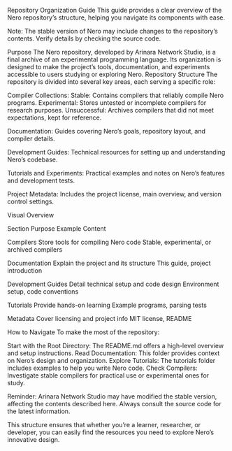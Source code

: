 Repository Organization Guide
This guide provides a clear overview of the Nero repository’s structure, helping you navigate its components with ease.

Note: The stable version of Nero may include changes to the repository’s contents. Verify details by checking the source code.

Purpose
The Nero repository, developed by Arinara Network Studio, is a final archive of an experimental programming language. Its organization is designed to make the project’s tools, documentation, and experiments accessible to users studying or exploring Nero.
Repository Structure
The repository is divided into several key areas, each serving a specific role:

Compiler Collections:
Stable: Contains compilers that reliably compile Nero programs.
Experimental: Stores untested or incomplete compilers for research purposes.
Unsuccessful: Archives compilers that did not meet expectations, kept for reference.


Documentation:
Guides covering Nero’s goals, repository layout, and compiler details.


Development Guides:
Technical resources for setting up and understanding Nero’s codebase.


Tutorials and Experiments:
Practical examples and notes on Nero’s features and development tests.


Project Metadata:
Includes the project license, main overview, and version control settings.



Visual Overview



Section
Purpose
Example Content



Compilers
Store tools for compiling Nero code
Stable, experimental, or archived compilers


Documentation
Explain the project and its structure
This guide, project introduction


Development Guides
Detail technical setup and code design
Environment setup, code conventions


Tutorials
Provide hands-on learning
Example programs, parsing tests


Metadata
Cover licensing and project info
MIT license, README


How to Navigate
To make the most of the repository:

Start with the Root Directory: The README.md offers a high-level overview and setup instructions.
Read Documentation: This folder provides context on Nero’s design and organization.
Explore Tutorials: The tutorials folder includes examples to help you write Nero code.
Check Compilers: Investigate stable compilers for practical use or experimental ones for study.


Reminder: Arinara Network Studio may have modified the stable version, affecting the contents described here. Always consult the source code for the latest information.

This structure ensures that whether you’re a learner, researcher, or developer, you can easily find the resources you need to explore Nero’s innovative design.

